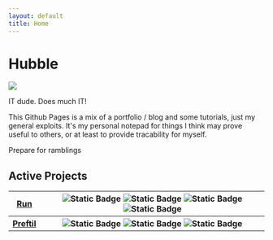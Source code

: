 ```yaml
---
layout: default
title: Home
---
```



# Hubble

[![](https://img.shields.io/badge/Visit_repo-0)](https://github.com/HubbleCommand/HubbleCommand.github.io)

IT dude. Does much IT!

This Github Pages is a mix of a portfolio / blog and some tutorials, just my general exploits. It's my personal notepad for things I think may prove useful to others, or at least to provide tracability for myself.

Prepare for ramblings

## Active Projects

<table style="table-layout: fixed">
    <tbody>
        <tr>
            <th><a href="{{ site.url }}{{ site.baseurl }}{% link _projects/vsc-ext-run.md %}">Run</a></th>
            <th>
                <img alt="Static Badge" src="https://img.shields.io/vscode-marketplace/v/hcommand.run-runner.svg">
                <img alt="Static Badge" src="https://img.shields.io/vscode-marketplace/d/hcommand.run-runner.svg">
                <img alt="Static Badge" src="https://img.shields.io/vscode-marketplace/r/hcommand.run-runner.svg">
                <img alt="Static Badge" src="https://img.shields.io/github/license/hubblecommand/run.svg?color=blue">
            </th>
        </tr>
        <tr>
            <th><a href="{{ site.url }}{{ site.baseurl }}{% link _projects/preftil.md %}">Preftil</a></th>
            <th>
                <img alt="Static Badge" src="https://jitpack.io/v/HubbleCommand/preftils.svg">
                <img alt="Static Badge" src="https://jitpack.io/v/HubbleCommand/preftils/month.svg">
                <img alt="Static Badge" src="https://img.shields.io/github/license/HubbleCommand/preftils.svg?color=blue">
            </th>
        </tr>
    </tbody>
</table>
